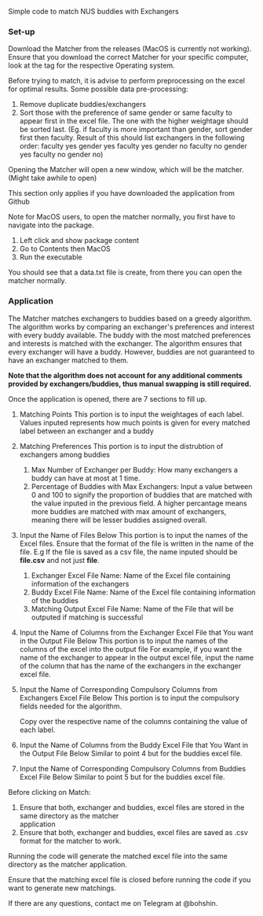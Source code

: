 Simple code to match NUS buddies with Exchangers

### Set-up

Download the Matcher from the releases (MacOS is currently not working). Ensure that you download the correct Matcher for your specific computer, look at the tag for the respective Operating system.

Before trying to match, it is advise to perform preprocessing on the excel for optimal results.
Some possible data pre-processing:

1. Remove duplicate buddies/exchangers
2. Sort those with the preference of same gender or same faculty to appear first in the excel file. The one
   with the higher weightage should be sorted last.
   (Eg. if faculty is more important than gender, sort gender first then faculty.
   Result of this should list exchangers in the following order:
   faculty yes gender yes
   faculty yes gender no
   faculty no gender yes
   faculty no gender no)

Opening the Matcher will open a new window, which will be the matcher. (Might take awhile to open)

This section only applies if you have downloaded the application from Github

Note for MacOS users, to open the matcher normally, you first have to navigate into the package.

1.  Left click and show package content
2.  Go to Contents then MacOS
3.  Run the executable

You should see that a data.txt file is create, from there you can open the matcher normally.

### Application

The Matcher matches exchangers to buddies based on a greedy algorithm. The algorithm works by comparing an exchanger's preferences and interest with every buddy available. The buddy with the most matched preferences and interests is matched with the exchanger. The algorithm ensures that every exchanger will have a buddy. However, buddies are not guaranteed to have an exchanger matched to them.

**Note that the algorithm does not account for any additional comments provided by exchangers/buddies, thus manual swapping is still required.**

Once the application is opened, there are 7 sections to fill up.

1. Matching Points
   This portion is to input the weightages of each label.
   Values inputed represents how much points is given for every matched label between an exchanger and a buddy

2. Matching Preferences
   This portion is to input the distrubtion of exchangers among buddies

   1. Max Number of Exchanger per Buddy: How many exchangers a buddy can have at most at 1 time.
   2. Percentage of Buddies with Max Exchangers: Input a value between 0 and 100 to signify the proportion
      of buddies that are matched with the value inputed in the previous field. A higher percantage means more buddies are matched with max amount of exchangers, meaning there will be lesser buddies assigned overall.

3. Input the Name of Files Below
   This portion is to input the names of the Excel files.
   Ensure that the format of the file is written in the name of the file. E.g If the file is saved as a csv file, the name inputed should be **file.csv** and not just **file**.

   1. Exchanger Excel File Name: Name of the Excel file containing information of the exchangers
   2. Buddy Excel File Name: Name of the Excel file containing information of the buddies
   3. Matching Output Excel File Name: Name of the File that will be outputed if matching is successful

4. Input the Name of Columns from the Exchanger Excel File that You want in the Output File Below
   This portion is to input the names of the columns of the excel into the output file
   For example, if you want the name of the exchanger to appear in the output excel file, input the name of the column that has the name of the exchangers in the exchanger excel file.

5. Input the Name of Corresponding Compulsory Columns from Exchangers Excel File Below
   This portion is to input the compulsory fields needed for the algorithm.

   Copy over the respective name of the columns containing the value of each label.

6. Input the Name of Columns from the Buddy Excel File that You Want in the Output File Below
   Similar to point 4 but for the buddies excel file.

7. Input the Name of Corresponding Compulsory Columns from Buddies Excel File Below
   Similar to point 5 but for the buddies excel file.

Before clicking on Match:

1. Ensure that both, exchanger and buddies, excel files are stored in the same directory as the matcher  
   application
2. Ensure that both, exchanger and buddies, excel files are saved as .csv format for the matcher to work.

Running the code will generate the matched excel file into the same directory as the matcher application.

Ensure that the matching excel file is closed before running the code if you want to generate new matchings.

If there are any questions, contact me on Telegram at @bohshin.
